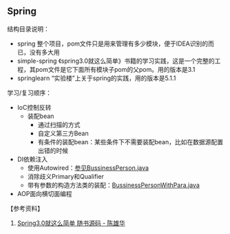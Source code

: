 ## Spring 

结构目录说明：
- spring 整个项目，pom文件只是用来管理有多少模块，便于IDEA识别的而已，没有多大用
- simple-spring 《spring3.0就这么简单》书籍的学习实践，这是一个完整的工程，其pom文件是它下面所有模块子pom的父pom。用的版本是3.1
- springlearn “实验楼”上关于spring的实践，用的版本是5.1.1


学习/复习顺序：
- IoC控制反转
    - 装配bean
        - 通过扫描的方式
        - 自定义第三方Bean
        - 有条件的装配bean：某些条件下不需要装配bean，比如在数据源配置出错的时候
- DI依赖注入
    - 使用Autowired：[参见BussinessPerson.java](spring/springlearn/src/main/java/cn/fancychuan/spring/di/pojo/BussinessPerson.java)
    - 消除歧义Primary和Qualifier
    - 带有参数的构造方法类的装配：[BussinessPersonWithPara.java](spring/springlearn/src/main/java/cn/fancychuan/spring/di/pojo/BussinessPersonWithPara.java)
- AOP面向横切面编程




【参考资料】
1. [Spring3.0就这么简单 随书源码 - 陈雄华](https://github.com/djsecret/sprProjects)
